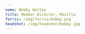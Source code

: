 ```yaml
---
name: Bobby Holley
title: Member Director, Mozilla
ferris: /img/ferris/bobby.png
headshot: /img/headshot/bobby.jpg
---
```

